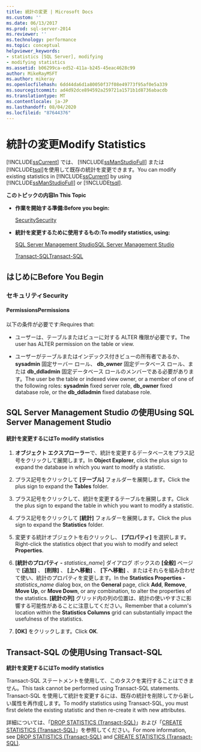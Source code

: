 ```yaml
---
title: 統計の変更 | Microsoft Docs
ms.custom: ''
ms.date: 06/13/2017
ms.prod: sql-server-2014
ms.reviewer: ''
ms.technology: performance
ms.topic: conceptual
helpviewer_keywords:
- statistics [SQL Server], modifying
- modifying statistics
ms.assetid: b06299ca-ed52-411a-b245-45eac4628c99
author: MikeRayMSFT
ms.author: mikeray
ms.openlocfilehash: 6dd44da6d1a80050f37f08e49773f95af0e5a339
ms.sourcegitcommit: ad4d92dce894592a259721a1571b1d8736abacdb
ms.translationtype: MT
ms.contentlocale: ja-JP
ms.lasthandoff: 08/04/2020
ms.locfileid: "87644376"
---
```

# <a name="modify-statistics"></a><span data-ttu-id="11225-102">統計の変更</span><span class="sxs-lookup"><span data-stu-id="11225-102">Modify Statistics</span></span>
  <span data-ttu-id="11225-103">[!INCLUDE[ssCurrent](../../includes/sscurrent-md.md)] では、 [!INCLUDE[ssManStudioFull](../../includes/ssmanstudiofull-md.md)] または [!INCLUDE[tsql](../../includes/tsql-md.md)]を使用して既存の統計を変更できます。</span><span class="sxs-lookup"><span data-stu-id="11225-103">You can modify existing statistics in [!INCLUDE[ssCurrent](../../includes/sscurrent-md.md)] by using [!INCLUDE[ssManStudioFull](../../includes/ssmanstudiofull-md.md)] or [!INCLUDE[tsql](../../includes/tsql-md.md)].</span></span>  
  
 <span data-ttu-id="11225-104">**このトピックの内容**</span><span class="sxs-lookup"><span data-stu-id="11225-104">**In This Topic**</span></span>  
  
-   <span data-ttu-id="11225-105">**作業を開始する準備:**</span><span class="sxs-lookup"><span data-stu-id="11225-105">**Before you begin:**</span></span>  
  
     [<span data-ttu-id="11225-106">Security</span><span class="sxs-lookup"><span data-stu-id="11225-106">Security</span></span>](#Security)  
  
-   <span data-ttu-id="11225-107">**統計を変更するために使用するもの:**</span><span class="sxs-lookup"><span data-stu-id="11225-107">**To modify statistics, using:**</span></span>  
  
     [<span data-ttu-id="11225-108">SQL Server Management Studio</span><span class="sxs-lookup"><span data-stu-id="11225-108">SQL Server Management Studio</span></span>](#SSMSProcedure)  
  
     [<span data-ttu-id="11225-109">Transact-SQL</span><span class="sxs-lookup"><span data-stu-id="11225-109">Transact-SQL</span></span>](#TsqlProcedure)  
  
##  <a name="before-you-begin"></a><a name="BeforeYouBegin"></a> <span data-ttu-id="11225-110">はじめに</span><span class="sxs-lookup"><span data-stu-id="11225-110">Before You Begin</span></span>  
  
###  <a name="security"></a><a name="Security"></a> <span data-ttu-id="11225-111">セキュリティ</span><span class="sxs-lookup"><span data-stu-id="11225-111">Security</span></span>  
  
####  <a name="permissions"></a><a name="Permissions"></a> <span data-ttu-id="11225-112">Permissions</span><span class="sxs-lookup"><span data-stu-id="11225-112">Permissions</span></span>  
 <span data-ttu-id="11225-113">以下の条件が必要です:</span><span class="sxs-lookup"><span data-stu-id="11225-113">Requires that:</span></span>  
  
-   <span data-ttu-id="11225-114">ユーザーは、テーブルまたはビューに対する ALTER 権限が必要です。</span><span class="sxs-lookup"><span data-stu-id="11225-114">The user has ALTER permission on the table or view.</span></span>  
  
-   <span data-ttu-id="11225-115">ユーザーがテーブルまたはインデックス付きビューの所有者であるか、 **sysadmin** 固定サーバー ロール、 **db_owner** 固定データベース ロール、または **db_ddladmin** 固定データベース ロールのメンバーである必要があります。</span><span class="sxs-lookup"><span data-stu-id="11225-115">The user be the table or indexed view owner, or a member of one of the following roles: **sysadmin** fixed server role, **db_owner** fixed database role, or the **db_ddladmin** fixed database role.</span></span>  
  
##  <a name="using-sql-server-management-studio"></a><a name="SSMSProcedure"></a> <span data-ttu-id="11225-116">SQL Server Management Studio の使用</span><span class="sxs-lookup"><span data-stu-id="11225-116">Using SQL Server Management Studio</span></span>  
  
#### <a name="to-modify-statistics"></a><span data-ttu-id="11225-117">統計を変更するには</span><span class="sxs-lookup"><span data-stu-id="11225-117">To modify statistics</span></span>  
  
1.  <span data-ttu-id="11225-118">**オブジェクト エクスプローラー**で、統計を変更するデータベースをプラス記号をクリックして展開します。</span><span class="sxs-lookup"><span data-stu-id="11225-118">In **Object Explorer**, click the plus sign to expand the database in which you want to modify a statistic.</span></span>  
  
2.  <span data-ttu-id="11225-119">プラス記号をクリックして **[テーブル]** フォルダーを展開します。</span><span class="sxs-lookup"><span data-stu-id="11225-119">Click the plus sign to expand the **Tables** folder.</span></span>  
  
3.  <span data-ttu-id="11225-120">プラス記号をクリックして、統計を変更するテーブルを展開します。</span><span class="sxs-lookup"><span data-stu-id="11225-120">Click the plus sign to expand the table in which you want to modify a statistic.</span></span>  
  
4.  <span data-ttu-id="11225-121">プラス記号をクリックして **[統計]** フォルダーを展開します。</span><span class="sxs-lookup"><span data-stu-id="11225-121">Click the plus sign to expand the **Statistics** folder.</span></span>  
  
5.  <span data-ttu-id="11225-122">変更する統計オブジェクトを右クリックし、 **[プロパティ]** を選択します。</span><span class="sxs-lookup"><span data-stu-id="11225-122">Right-click the statistics object that you wish to modify and select **Properties**.</span></span>  
  
6.  <span data-ttu-id="11225-123">**[統計のプロパティ -**  *statistics_name*] ダイアログ ボックスの **[全般]** ページで **[追加]** 、 **[削除]** 、 **[上へ移動]** 、 **[下へ移動]** 、またはそれらを組み合わせて使い、統計のプロパティを変更します。</span><span class="sxs-lookup"><span data-stu-id="11225-123">In the **Statistics Properties -** *statistics_name* dialog box, on the **General** page, click **Add**, **Remove**, **Move Up**, or **Move Down**, or any combination, to alter the properties of the statistics.</span></span> <span data-ttu-id="11225-124">**[統計の列]** グリッド内の列の位置は、統計の使いやすさに影響する可能性があることに注意してください。</span><span class="sxs-lookup"><span data-stu-id="11225-124">Remember that a column's location within the **Statistics Columns** grid can substantially impact the usefulness of the statistics.</span></span>  
  
7.  <span data-ttu-id="11225-125">**[OK]** をクリックします。</span><span class="sxs-lookup"><span data-stu-id="11225-125">Click **OK**.</span></span>  
  
##  <a name="using-transact-sql"></a><a name="TsqlProcedure"></a> <span data-ttu-id="11225-126">Transact-SQL の使用</span><span class="sxs-lookup"><span data-stu-id="11225-126">Using Transact-SQL</span></span>  
 <span data-ttu-id="11225-127">**統計を変更するには**</span><span class="sxs-lookup"><span data-stu-id="11225-127">**To modify statistics**</span></span>  
  
 <span data-ttu-id="11225-128">Transact-SQL ステートメントを使用して、このタスクを実行することはできません。</span><span class="sxs-lookup"><span data-stu-id="11225-128">This task cannot be performed using Transact-SQL statements.</span></span> <span data-ttu-id="11225-129">Transact-SQL を使用して統計を変更するには、既存の統計を削除してから新しい属性を再作成します。</span><span class="sxs-lookup"><span data-stu-id="11225-129">To modify statistics using Transact-SQL, you must first delete the existing statistic and then re-create it with new attributes.</span></span>  
  
 <span data-ttu-id="11225-130">詳細については、「[DROP STATISTICS &#40;Transact-SQL&#41;](/sql/t-sql/statements/drop-statistics-transact-sql)」および「[CREATE STATISTICS &#40;Transact-SQL&#41;](/sql/t-sql/statements/create-statistics-transact-sql)」を参照してください。</span><span class="sxs-lookup"><span data-stu-id="11225-130">For more information, see [DROP STATISTICS &#40;Transact-SQL&#41;](/sql/t-sql/statements/drop-statistics-transact-sql) and [CREATE STATISTICS &#40;Transact-SQL&#41;](/sql/t-sql/statements/create-statistics-transact-sql).</span></span>  
  
  
